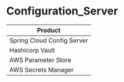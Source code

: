 # Configuration_Server

| Product | 
|----|
| Spring Cloud Config Server |
| Hashicorp Vault |
| AWS Parameter Store |
| AWS Secrets Manager |
